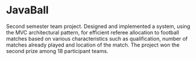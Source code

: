# JavaBall
Second semester team project. Designed and implemented a system, using the MVC architectural pattern, for efficient referee allocation to football matches based on various characteristics such as qualification, number of matches already played and location of the match. The project won the second prize among 18 participant teams.

